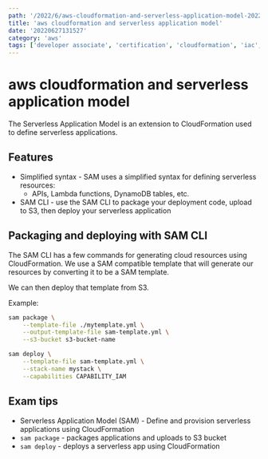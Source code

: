 ```yaml
---
path: '/2022/6/aws-cloudformation-and-serverless-application-model-20220627131527'
title: 'aws cloudformation and serverless application model'
date: '20220627131527'
category: 'aws'
tags: ['developer associate', 'certification', 'cloudformation', 'iac', 'serverless', 'sam']
---
```


# aws cloudformation and serverless application model
The Serverless Application Model is an extension to CloudFormation used to define
serverless applications.

## Features
* Simplified syntax - SAM uses a simplified syntax for defining serverless resources:
    * APIs, Lambda functions, DynamoDB tables, etc.
* SAM CLI - use the SAM CLI to package your deployment code, upload to S3, then
deploy your serverless application

## Packaging and deploying with SAM CLI
The SAM CLI has a few commands for generating cloud resources using CloudFormation.
We use a SAM compatible template that will generate our resources by converting it
to be a SAM template.

We can then deploy that template from S3.

Example:
```bash
sam package \
    --template-file ./mytemplate.yml \
    --output-template-file sam-template.yml \
    --s3-bucket s3-bucket-name

sam deploy \
    --template-file sam-template.yml \
    --stack-name mystack \
    --capabilities CAPABILITY_IAM
```

## Exam tips
* Serverless Application Model (SAM) - Define and provision serverless applications
using CloudFormation
* `sam package` - packages applications and uploads to S3 bucket
* `sam deploy` - deploys a serverless app using CloudFormation

